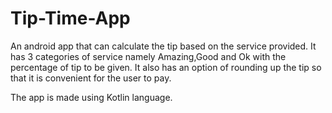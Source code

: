 # Tip-Time-App
An android app that can calculate the tip based on the service provided. 
It has 3 categories of service namely Amazing,Good and Ok with the percentage of tip to be given.
It also has an option of rounding up the tip so that it is convenient for the user to pay.

The app is made using Kotlin language.
